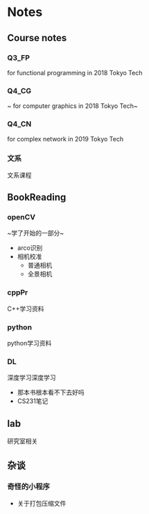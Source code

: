# Notes
## Course notes
### Q3_FP
for functional programming in 2018 Tokyo Tech
### Q4_CG 
 ~ for computer graphics in 2018 Tokyo Tech~
### Q4_CN 
  for complex network in 2019 Tokyo Tech

### 文系
 文系课程
 
## BookReading
### openCV
~学了开始的一部分~
* arco识别
* 相机校准
    * 普通相机
    * 全景相机
### cppPr
C++学习资料
### python
python学习资料
### DL
深度学习深度学习
* 那本书根本看不下去好吗
* CS231笔记

## lab
研究室相关

## 杂谈
### 奇怪的小程序
* 关于打包压缩文件
